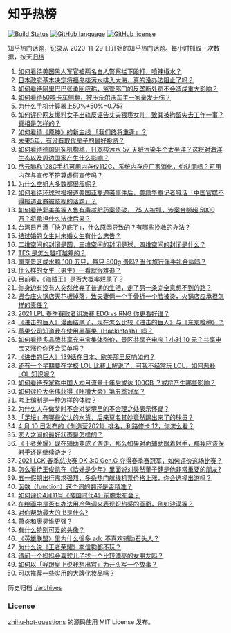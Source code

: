 # 知乎热榜
[![Build Status](https://github.com/ToWeLong/zhihu-hot-questions/workflows/CI/badge.svg)](https://github.com/ToWeLong/zhihu-hot-questions/actions)
[![GitHub language](https://img.shields.io/badge/language-golang-orange.svg)](https://golang.org/)
[![GitHub license](https://img.shields.io/github/license/ToWeLong/zhihu-hot-questions)](https://github.com/ToWeLong/zhihu-hot-questions/blob/main/LICENSE)

知乎热门话题，记录从 2020-11-29 日开始的知乎热门话题。每小时抓取一次数据，按天[归档](./archives)

<!-- BEGIN -->

1. [如何看待美国黑人军官被两名白人警察拦下殴打、喷辣椒水？](https://www.zhihu.com/question/454054826)
1. [日本政府基本决定将福岛核污水排入大海，真的没办法阻止了吗？](https://www.zhihu.com/question/453795080)
1. [如何看待阿里巴巴张勇回应称，监管部门的反垄断处罚不会造成重大影响？](https://www.zhihu.com/question/454174504)
1. [如何看待50吨卡车侧翻，被压沃尔沃车主一家毫发无伤？](https://www.zhihu.com/question/453752819)
1. [为什么手机计算器上50%+50%=0.75?](https://www.zhihu.com/question/453500291)
1. [如何评价网友爆料女子出轨反诬告丈夫猥亵女儿，致其被拘留失去工作一事？真相是怎样的？](https://www.zhihu.com/question/454009086)
1. [如何看待《原神》的新主线 「我们终将重逢」？](https://www.zhihu.com/question/454042280)
1. [未来5年，有没有取代房子的最好投资？](https://www.zhihu.com/question/441692710)
1. [如何看待德国研究机构称，日本核污水 57 天将污染半个太平洋？这将对海洋生态以及周边国家产生什么影响？](https://www.zhihu.com/question/454041221)
1. [岳云鹏称128G手机可用内存仅112G，系统内存应厂家消化，你认同吗？可用内存与宣传不符算虚假宣传吗？](https://www.zhihu.com/question/454063985)
1. [为什么空姐大多数都很瘦呢？](https://www.zhihu.com/question/451242934)
1. [如何看待环球时报报道美国亚裔遇袭事件后，美籍华裔记者喊话「中国官媒不得报道亚裔被歧视的话题」？](https://www.zhihu.com/question/454184530)
1. [如何看待郭美美等人售有毒减肥药案侦破， 75 人被抓，涉案金额超 5000 万？将承担什么法律后果？](https://www.zhihu.com/question/454184476)
1. [台湾日月潭「快见底了」，什么原因导致的？有哪些挽救的办法？](https://www.zhihu.com/question/453353214)
1. [结过婚的女生对未婚女生有什么忠告？](https://www.zhihu.com/question/429392239)
1. [二维空间的封闭是圆，三维空间的封闭是球，四维空间的封闭是什么？](https://www.zhihu.com/question/20027205)
1. [TES 是怎么越打越差的？](https://www.zhihu.com/question/443271607)
1. [南京景区咸水鸭 100 五只，每只 800g 贵吗? 当作旅行伴手礼合适吗？](https://www.zhihu.com/question/452831269)
1. [什么样的女生（男生）一看就很难追？](https://www.zhihu.com/question/396974171)
1. [目前看，《海贼王》是否大概率烂尾了？](https://www.zhihu.com/question/412288271)
1. [你身边有没有人突然放弃了普通的生活，走了另一条完全意想不到的路？](https://www.zhihu.com/question/454200791)
1. [贤合庄火锅店天花板掉落，致夫妻俩一个手骨折一个脸被烫，火锅店应承担怎样的责任？](https://www.zhihu.com/question/454094663)
1. [2021 LPL 春季赛败者组决赛 EDG vs RNG 你更看好谁？](https://www.zhihu.com/question/454112739)
1. [《进击的巨人》漫画结尾了，现在怎么比较《进击的巨人》与《东京喰种》？](https://www.zhihu.com/question/453524620)
1. [苹果公司知道我在使用黑苹果（Hackintosh）吗？](https://www.zhihu.com/question/446794813)
1. [如何看待多品牌共享充电宝集体涨价，景区共享充电宝 1 小时 10 元？共享电宝又涨价你还会买单吗？](https://www.zhihu.com/question/454167062)
1. [《进击的巨人》139话在日本、欧美那里反响如何？](https://www.zhihu.com/question/453532663)
1. [还有一个星期要在学校 LOL 比赛上解说了，可我不经常玩 LOL，如何恶补 LOL 知识呢？](https://www.zhihu.com/question/453811297)
1. [如何看待专家称中国人均月流量十年后或达 100GB ？或将产生哪些影响？](https://www.zhihu.com/question/454003603)
1. [如何评价大张伟获得《吐槽大会》第五季冠军？](https://www.zhihu.com/question/453067159)
1. [考上编制是一种怎样的体验？](https://www.zhihu.com/question/64229374)
1. [为什么人在做梦时不会对梦境里的不合理之处表示怀疑？](https://www.zhihu.com/question/23823266)
1. [「足坛」有哪些公认的水货，后来莫名其妙竟然踢出来了的球员？](https://www.zhihu.com/question/444986537)
1. [4 月 10 日发布的《创造营2021》排名，利路修卡 12，你怎么看？](https://www.zhihu.com/question/453850034)
1. [恋人之间的最好状态是怎样的？](https://www.zhihu.com/question/31997695)
1. [《王者荣耀》现在辅助变成了游走，那么如果对面辅助跟着射手，那我应该保射手还是继续游走？](https://www.zhihu.com/question/452969306)
1. [2021 LCK 春季总决赛 DK 3:0 Gen.G 夺得春季赛冠军，如何评价这场比赛？](https://www.zhihu.com/question/453900623)
1. [怎么看待王俊凯在《恰好是少年》里面说刘昊然董子健是他非常重要的朋友?](https://www.zhihu.com/question/454039592)
1. [五一假期出行需求强烈，多条热门航线机票价格上涨，你会选择出游吗？](https://www.zhihu.com/question/454216100)
1. [函数（function）这个词的翻译是否精准？](https://www.zhihu.com/question/26742260)
1. [如何评价4月11号《帝国时代4》前瞻发布会？](https://www.zhihu.com/question/453969562)
1. [在绘画中是否有办法用冷色调来表现炽热感的画面，例如沙漠等？](https://www.zhihu.com/question/454066577)
1. [对你帮助最大的书是什么?](https://www.zhihu.com/question/333995687)
1. [萧炎和唐昊谁更强？](https://www.zhihu.com/question/442659477)
1. [有什么特别可爱的头像？](https://www.zhihu.com/question/357828674)
1. [《英雄联盟》里为什么很多 adc 不喜欢辅助石头人？](https://www.zhihu.com/question/454045964)
1. [为什么说《王者荣耀》李信狗都不玩？](https://www.zhihu.com/question/449102413)
1. [请问一个妈妈会喜欢儿子找一个比较漂亮的女朋友吗？](https://www.zhihu.com/question/453795678)
1. [如何以「我跟皇上说我想出宫」为开头写一个故事？](https://www.zhihu.com/question/430043059)
1. [可以推荐一些实用的大牌化妆品吗？](https://www.zhihu.com/question/411690691)

<!-- END -->

历史归档 [./archives](./archives)


### License
[zhihu-hot-questions](https://github.com/towelong/zhihu-hot-questions) 的源码使用 MIT License 发布。
